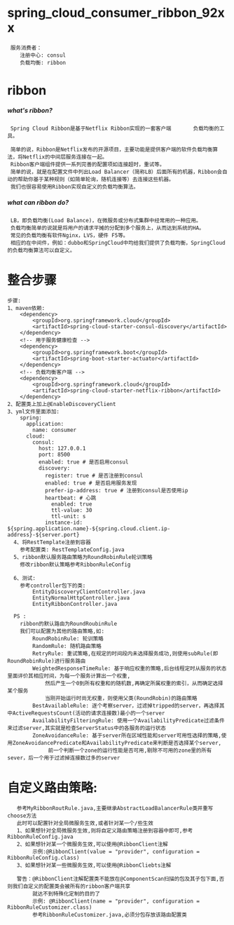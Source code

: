 # spring_cloud_consumer_ribbon_92xx
     服务消费者：
        注册中心: consul
        负载均衡: ribbon
# ribbon
##### what's ribbon?
     Spring Cloud Ribbon是基于Netflix Ribbon实现的一套客户端       负载均衡的工具。
      
     简单的说，Ribbon是Netflix发布的开源项目，主要功能是提供客户端的软件负载均衡算法，将Netflix的中间层服务连接在一起。
     Ribbon客户端组件提供一系列完善的配置项如连接超时，重试等。
     简单的说，就是在配置文件中列出Load Balancer（简称LB）后面所有的机器，Ribbon会自动的帮助你基于某种规则（如简单轮询，随机连接等）去连接这些机器。
     我们也很容易使用Ribbon实现自定义的负载均衡算法。
##### what can ribbon do? 
     LB，即负载均衡(Load Balance)，在微服务或分布式集群中经常用的一种应用。
     负载均衡简单的说就是将用户的请求平摊的分配到多个服务上，从而达到系统的HA。
     常见的负载均衡有软件Nginx，LVS，硬件 F5等。
     相应的在中间件，例如：dubbo和SpringCloud中均给我们提供了负载均衡，SpringCloud的负载均衡算法可以自定义。 
     
# 整合步骤
    步骤:
    1、maven依赖:
        <dependency>
            <groupId>org.springframework.cloud</groupId>
            <artifactId>spring-cloud-starter-consul-discovery</artifactId>
        </dependency>  
        <!-- 用于服务健康检查 -->
        <dependency>
            <groupId>org.springframework.boot</groupId>
            <artifactId>spring-boot-starter-actuator</artifactId>
        </dependency>
        <!-- 负载均衡客户端 -->
        <dependency>
            <groupId>org.springframework.cloud</groupId>
            <artifactId>spring-cloud-starter-netflix-ribbon</artifactId>
        </dependency>
    2、配置类上加上@EnableDiscoveryClient
    3、yml文件里面添加:
        spring:
          application:
            name: consumer
          cloud:
            consul:
              host: 127.0.0.1
              port: 8500
              enabled: true # 是否启用consul
              discovery:
                register: true # 是否注册到consul
                enabled: true # 是否启用服务发现
                prefer-ip-address: true # 注册到consul是否使用ip
                heartbeat: # 心跳
                  enabled: true
                  ttl-value: 30
                  ttl-unit: s
                instance-id: ${spring.application.name}-${spring.cloud.client.ip-address}-${server.port}
      4、将RestTemplate注册到容器
        参考配置类: RestTemplateConfig.java
      5、ribbon默认服务路由策略为RoundRobinRule轮训策略
        修改ribbon默认策略参考RibbonRuleConfig
        
      6、测试:
        参考controller包下的类:
            EntityDiscoveryClientController.java
            EntityNormalHttpController.java
            EntityRibbonController.java
       
      PS :
        ribbon的默认路由为RoundRoubinRule
        我们可以配置为其他的路由策略,如:
            RoundRobinRule: 轮训策略
            RandomRule: 随机路由策略
            RetryRule: 重试策略,在规定的时间段内未选择服务成功,则使用subRule(即RoundRobinRule)进行服务路由
            WeightedResponseTimeRule: 基于响应权重的策略,后台线程定时从服务的状态里面评价其相应时间，为每一个服务计算出一个权重,
                然后产生一个0到所有权重和的随机数,再确定所属权重的索引，从而确定选择某个服务
                当刚开始运行时尚无权重，则使用父类(RoundRobin)的路由策略
            BestAvailableRule: 逐个考察server，过滤掉tripped的server，再选择其中ActiveRequestsCount(活动的请求连接数)最小的一个server
            AvailabilityFilteringRule: 使用一个AvailabilityPredicate过滤条件来过滤server,其实就是检查ServerStatus中的各服务的运行状态
            ZoneAvoidanceRule: 基于server所在区域性能和server可用性选择的策略,使用ZoneAvoidancePredicate和AvailabilityPredicate来判断是否选择某个server,
                 前一个判断一个zone的运行性能是否可用,剔除不可用的zone里的所有sever，后一个用于过滤掉连接数过多的server
                

# 自定义路由策略:
       参考MyRibbonRoutRule.java,主要继承AbstractLoadBalancerRule类并重写choose方法
       此时可以配置针对全局微服务生效,或者针对某一个/些生效
       1、如果想针对全局微服务生效,则将自定义路由策略注册到容器中即可,参考RibbonRuleConfig.java
       2、如果想针对某一个微服务生效,可以使用@RibbonClient注解
            示例:@RibbonClient(value = "provider", configuration = RibbonRuleConfig.class)
       3、如果想针对某一些微服务生效,可以使用@RibbonCliebts注解
        
       警告：@RibbonClient注解配置类不能放在@ComponentScan扫描的包及其子包下面,否则我们自定义的配置类会被所有的ribbon客户端共享
            就达不到特殊化定制的目的了
            示例: @RibbonClient(name = "provider", configuration = RibbonRuleCustomizer.class)
            参考RibbonRuleCustomizer.java,必须分包存放该路由配置类
      